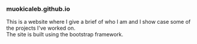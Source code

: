 <h3>muokicaleb.github.io </h3>
<p>This is a website where I give a brief of who I am and I show case some of the projects I've worked on.
<br> The site is built using the bootstrap framework.
</p>
